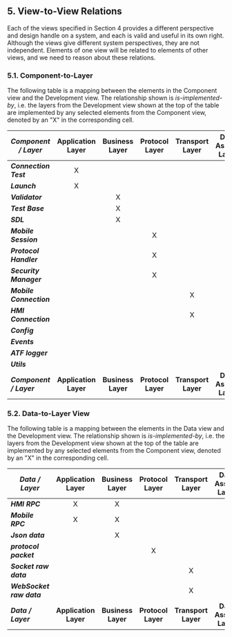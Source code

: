 ## 5.  View-to-View Relations

Each of the views specified in Section 4 provides a different perspective and design handle on a system, and each is valid and useful in its own right. Although the views give different system perspectives, they are not independent. Elements of one view will be related to elements of other views, and we need to reason about these relations.

### 5.1. Component-to-Layer

The following table is a mapping between the elements in the Component view and the Development view. The relationship shown is *is-implemented-by*, i.e. the layers from the Development view shown at the top of the table are implemented by any selected elements from the Component view, denoted by an "X" in the corresponding cell.

| ***Component / Layer***   | **Application Layer** | **Business Layer** | **Protocol Layer**  | **Transport Layer** |**Data Assess Layer**|
|---------------------------|:---------------------:|:------------------:|:-------------------:|:-------------------:|:-------------------:|
| ***Connection Test***     | X                     |                    |                     |                     |                     |
| ***Launch***              | X                     |                    |                     |                     |                     |
| ***Validator***           |                       | X                  |                     |                     |                     |
| ***Test Base***           |                       | X                  |                     |                     |                     |
| ***SDL***                 |                       | X                  |                     |                     |                     |
| ***Mobile Session***      |                       |                    | X                   |                     |                     |
| ***Protocol Handler***    |                       |                    | X                   |                     |                     |
| ***Security Manager***    |                       |                    | X                   |                     |                     |
| ***Mobile Connection***   |                       |                    |                     | X                   |                     |
| ***HMI Connection***      |                       |                    |                     | X                   |                     |
| ***Config***              |                       |                    |                     |                     | X                   |
| ***Events***              |                       |                    |                     |                     | X                   |
| ***ATF logger***          |                       |                    |                     |                     | X                   |
| ***Utils***               |                       |                    |                     |                     | X                   |
| ***Component / Layer***   | **Application Layer** | **Business Layer** | **Protocol Layer**  | **Transport Layer** |**Data Assess Layer**|

### 5.2. Data-to-Layer View

The following table is a mapping between the elements in the Data view and the Development view. The relationship shown is *is-implemented-by*, i.e. the layers from the Development view shown at the top of the table are implemented by any selected elements from the Component view, denoted by an "X" in the corresponding cell.

| ***Data / Layer***        | **Application Layer** | **Business Layer** | **Protocol Layer**  | **Transport Layer** |**Data Assess Layer**|
|---------------------------|:---------------------:|:------------------:|:-------------------:|:-------------------:|:-------------------:|
| ***HMI RPC***             | X                     | X                  |                     |                     |                     |
| ***Mobile RPC***          | X                     | X                  |                     |                     |                     |
| ***Json data***           |                       | X                  |                     |                     | X                   |
| ***protocol packet***     |                       |                    | X                   |                     |                     |
| ***Socket raw data***     |                       |                    |                     | X                   |                     |
| ***WebSocket raw data***  |                       |                    |                     | X                   |                     |
| ***Data / Layer***        | **Application Layer** | **Business Layer** | **Protocol Layer**  | **Transport Layer** |**Data Assess Layer**|

